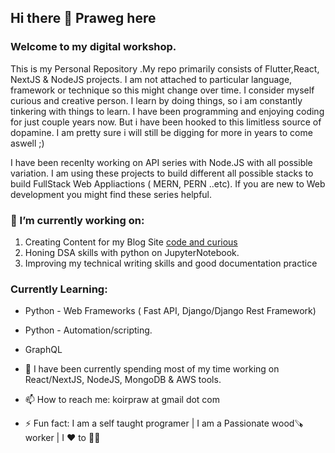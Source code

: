 ## Hi there 👋 Praweg here

### Welcome to my digital workshop.
This is my Personal Repository .My repo  primarily consists of Flutter,React, NextJS & NodeJS projects.
I am not attached to particular language, framework or technique so this might change over time.
I consider myself curious and creative person. I learn by doing things, so i am constantly tinkering with things to learn.
I have been programming and enjoying coding for just couple years now. But i have been hooked to this limitless source of dopamine. I am pretty sure i will still be digging for more in years to come aswell ;)

I have been recenlty working on API series with Node.JS with all possible variation. I am using these projects to build different all possible stacks to build FullStack Web Appliactions ( MERN, PERN ..etc). If you are new to Web development you might find these series helpful.

### 🔭 I’m currently working on: 
   1) Creating Content for my Blog Site [code and curious](codeandcurious.com)
   2) Honing DSA skills with python on JupyterNotebook.
   3) Improving my technical writing skills and good documentation practice

### Currently Learning:
- Python - Web Frameworks ( Fast API, Django/Django Rest Framework)
- Python - Automation/scripting.
- GraphQL

   
- 🌱 I have been currently spending most of my time working on React/NextJS, NodeJS, MongoDB & AWS tools.

- 📫 How to reach me: koirpraw at gmail dot com

- ⚡ Fun fact: I am a self taught programer | I am a Passionate wood🪚worker | I ❤️ to 🏃🏽

